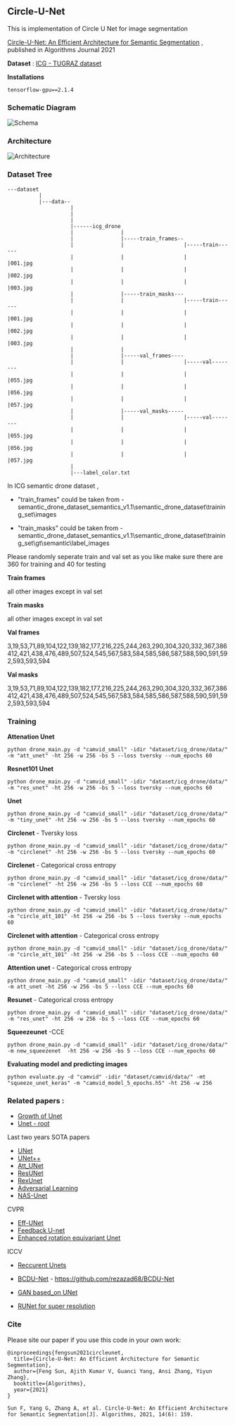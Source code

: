 ## Circle-U-Net 

This is implementation of Circle U Net for image segmentation

[Circle-U-Net: An Efficient Architecture for Semantic Segmentation](https://www.mdpi.com/1999-4893/14/6/159/htm) , published in Algorithms Journal 2021

**Dataset** : [ICG - TUGRAZ dataset](http://dronedataset.icg.tugraz.at)

**Installations**

    tensorflow-gpu==2.1.4

### Schematic Diagram

![Schema](assets/schematic_diagram.JPG)

### Architecture

![Architecture](assets/architecture.JPG)


### Dataset Tree

```
---dataset
          |
          |---data--
                    |
                    |
                    |
                    |------icg_drone
                    |               |
                    |               |-----train_frames--
                    |               |                   |-----train------
                    |               |                   |                |001.jpg
                    |               |                   |                |002.jpg
                    |               |                   |                |003.jpg
                    |               |-----train_masks---
                    |               |                   |-----train------
                    |               |                   |                |001.jpg
                    |               |                   |                |002.jpg
                    |               |                   |                |003.jpg
                    |               |
                    |               |-----val_frames----
                    |               |                   |-----val--------
                    |               |                   |                |055.jpg
                    |               |                   |                |056.jpg
                    |               |                   |                |057.jpg
                    |               |-----val_masks-----
                    |               |                   |-----val--------
                    |               |                   |                |055.jpg
                    |               |                   |                |056.jpg
                    |               |                   |                |057.jpg
                    |
                    |---label_color.txt

```

In ICG semantic drone dataset ,

- "train_frames" could be taken from - semantic_drone_dataset_semantics_v1.1\semantic_drone_dataset\training_set\images

- "train_masks" could be taken from - 
semantic_drone_dataset_semantics_v1.1\semantic_drone_dataset\training_set\gt\semantic\label_images

Please randomly seperate train and val set as you like make sure there are 360 for training and 40 for testing

**Train frames**

all other images except in val set

**Train masks**

all other images except in val set

**Val frames** 

3,19,53,71,89,104,122,139,182,177,216,225,244,263,290,304,320,332,367,386
412,421,438,476,489,507,524,545,567,583,584,585,586,587,588,590,591,592,593,593,594


**Val masks** 

3,19,53,71,89,104,122,139,182,177,216,225,244,263,290,304,320,332,367,386
412,421,438,476,489,507,524,545,567,583,584,585,586,587,588,590,591,592,593,593,594


### Training

**Attenation Unet**


``` python drone_main.py -d "camvid_small" -idir "dataset/icg_drone/data/" -m "att_unet" -ht 256 -w 256 -bs 5 --loss tversky --num_epochs 60 ```


**Resnet101 Unet**

```python drone_main.py -d "camvid_small" -idir "dataset/icg_drone/data/" -m "res_unet" -ht 256 -w 256 -bs 5 --loss tversky --num_epochs 60 ```

**Unet**

```python drone_main.py -d "camvid_small" -idir "dataset/icg_drone/data/" -m "tiny_unet" -ht 256 -w 256 -bs 5 --loss tversky --num_epochs 60```

**Circlenet** - Tversky loss

```python drone_main.py -d "camvid_small" -idir "dataset/icg_drone/data/" -m "circlenet" -ht 256 -w 256 -bs 5 --loss tversky --num_epochs 60```

**Circlenet** - Categorical cross entropy

```python drone_main.py -d "camvid_small" -idir "dataset/icg_drone/data/" -m "circlenet" -ht 256 -w 256 -bs 5 --loss CCE --num_epochs 60```

**Circlenet with attention**  - Tversky loss

```python drone_main.py -d "camvid_small" -idir "dataset/icg_drone/data/" -m "circle_att_101" -ht 256 -w 256 -bs 5 --loss tversky --num_epochs 60 ```

**Circlenet with attention**  - Categorical cross entropy

```python drone_main.py -d "camvid_small" -idir "dataset/icg_drone/data/" -m "circle_att_101" -ht 256 -w 256 -bs 5 --loss CCE --num_epochs 60 ```

**Attention unet** - Categorical cross entropy

```python drone_main.py -d "camvid_small" -idir "dataset/icg_drone/data/" -m att_unet -ht 256 -w 256 -bs 5 --loss CCE --num_epochs 60 ```

**Resunet** - Categorical cross entropy

``` python drone_main.py -d "camvid_small" -idir "dataset/icg_drone/data/" -m "res_unet" -ht 256 -w 256 -bs 5 --loss CCE --num_epochs 60 ```

**Squeezeunet** -CCE 

``` python drone_main.py -d "camvid_small" -idir "dataset/icg_drone/data/" -m new_squeezenet  -ht 256 -w 256 -bs 5 --loss CCE --num_epochs 60 ```

**Evaluating model and predicting images**
    
    python evaluate.py -d "camvid" -idir "dataset/camvid/data/" -mt "squeeze_unet_keras" -m "camvid_model_5_epochs.h5" -ht 256 -w 256

    

### Related papers :

- [Growth of Unet](https://paperswithcode.com/method/u-net)
- [Unet - root](https://arxiv.org/pdf/1505.04597.pdf)

Last two years SOTA papers
- [UNet](https://arxiv.org/pdf/1505.04597.pdf)
- [UNet++](https://arxiv.org/pdf/1807.10165.pdf)
- [Att_UNet](https://arxiv.org/pdf/1804.03999.pdf)
- [ResUNet](https://arxiv.org/pdf/1512.03385.pdf)
- [RexUnet](https://arxiv.org/pdf/1611.05431.pdf)
- [Adversarial Learning](https://arxiv.org/pdf/1802.07934.pdf) 
- [NAS-Unet](https://ieeexplore.ieee.org/stamp/stamp.jsp?arnumber=8681706)


CVPR 
- [Eff-UNet](https://openaccess.thecvf.com/content_CVPRW_2020/papers/w22/Baheti_Eff-UNet_A_Novel_Architecture_for_Semantic_Segmentation_in_Unstructured_Environment_CVPRW_2020_paper.pdf)
- [Feedback U-net](https://openaccess.thecvf.com/content_CVPRW_2020/papers/w57/Shibuya_Feedback_U-Net_for_Cell_Image_Segmentation_CVPRW_2020_paper.pdf)
- [Enhanced rotation equivariant Unet](https://openaccess.thecvf.com/content_CVPRW_2019/papers/CVMI/Chidester_Enhanced_Rotation-Equivariant_U-Net_for_Nuclear_Segmentation_CVPRW_2019_paper.pdf)

ICCV 
- [Reccurent Unets](https://openaccess.thecvf.com/content_ICCV_2019/html/Wang_Recurrent_U-Net_for_Resource-Constrained_Segmentation_ICCV_2019_paper.html)
- [BCDU-Net](http://openaccess.thecvf.com/content_ICCVW_2019/papers/VRMI/Azad_Bi-Directional_ConvLSTM_U-Net_with_Densley_Connected_Convolutions_ICCVW_2019_paper.pdf) - https://github.com/rezazad68/BCDU-Net

- [GAN based_on UNet](https://openaccess.thecvf.com/content_CVPR_2020/papers/Schonfeld_A_U-Net_Based_Discriminator_for_Generative_Adversarial_Networks_CVPR_2020_paper.pdf)
- [RUNet for super resolution](https://openaccess.thecvf.com/content_CVPRW_2019/papers/WiCV/Hu_RUNet_A_Robust_UNet_Architecture_for_Image_Super-Resolution_CVPRW_2019_paper.pdf)



### Cite

Please site our paper if you use this code in your own work:

```
@inproceedings{fengsun2021circleunet,
  title={Circle-U-Net: An Efficient Architecture for Semantic Segmentation},
  author={Feng Sun, Ajith Kumar V, Guanci Yang, Ansi Zhang, Yiyun Zhang},
  booktitle={Algorithms},
  year={2021}
}
```

```
Sun F, Yang G, Zhang A, et al. Circle-U-Net: An Efficient Architecture for Semantic Segmentation[J]. Algorithms, 2021, 14(6): 159.
```